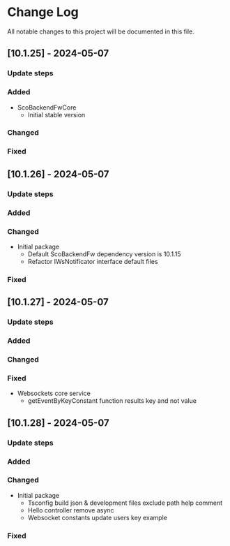 
# Change Log
All notable changes to this project will be documented in this file.
 
## [10.1.25] - 2024-05-07
  
### Update steps
 
### Added

- ScoBackendFwCore
    - Initial stable version

### Changed
 
### Fixed

## [10.1.26] - 2024-05-07
  
### Update steps
 
### Added

### Changed

- Initial package
    - Default ScoBackendFw dependency version is 10.1.15
    - Refactor IWsNotificator interface default files
 
### Fixed

## [10.1.27] - 2024-05-07
  
### Update steps
 
### Added

### Changed

### Fixed

- Websockets core service
    - getEventByKeyConstant function results key and not value

## [10.1.28] - 2024-05-07
  
### Update steps
 
### Added

### Changed

- Initial package
    - Tsconfig build json & development files exclude path help comment
    - Hello controller remove async
    - Websocket constants update users key example

### Fixed